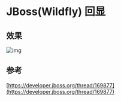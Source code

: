 # JBoss(Wildfly) 回显

## 效果
![img](https://raw.githubusercontent.com/feihong-cs/Java-Rce-Echo/master/JBoss(Wildfly)/img/JBossEcho.png)

## 参考
[https://developer.jboss.org/thread/169877](https://developer.jboss.org/thread/169877)
